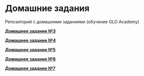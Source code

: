 # Домашние задания
Репозиторий с домашними заданиями (обучение GLO Academy)

<a href="https://kulichevanna.github.io/homework/lesson-3/"><b>Домашнее задание №3</b></a>

<a href="https://kulichevanna.github.io/homework/lesson-4/"><b>Домашнее задание №4</b></a>

<a href="https://kulichevanna.github.io/homework/lesson-5/"><b>Домашнее задание №5</b></a>

<a href="https://kulichevanna.github.io/homework/lesson-6/"><b>Домашнее задание №6</b></a>

<a href="https://kulichevanna.github.io/homework/lesson-7/"><b>Домашнее задание №7</b></a>
